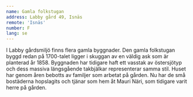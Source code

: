 ```yaml
---
name: Gamla folkstugan
address: Labby gård 49, Isnäs
remote: 'Isnäs'
number: F
lang: se
---
```

I Labby gårdsmiljö finns flera gamla byggnader. Den gamla folkstugan byggd redan på 1700-talet ligger i skuggan av en väldig ask som är planterad år 1858. Byggnaden har tidigare haft ett vasstak av östersjötyp och dess massiva längsgående takbjälkar representerar samma stil. Huset har genom åren bebotts av familjer som arbetat på gården. Nu har de små bostäderna hopslagits och tjänar som hem åt Mauri Näri, som tidigare varit herre på gården.
